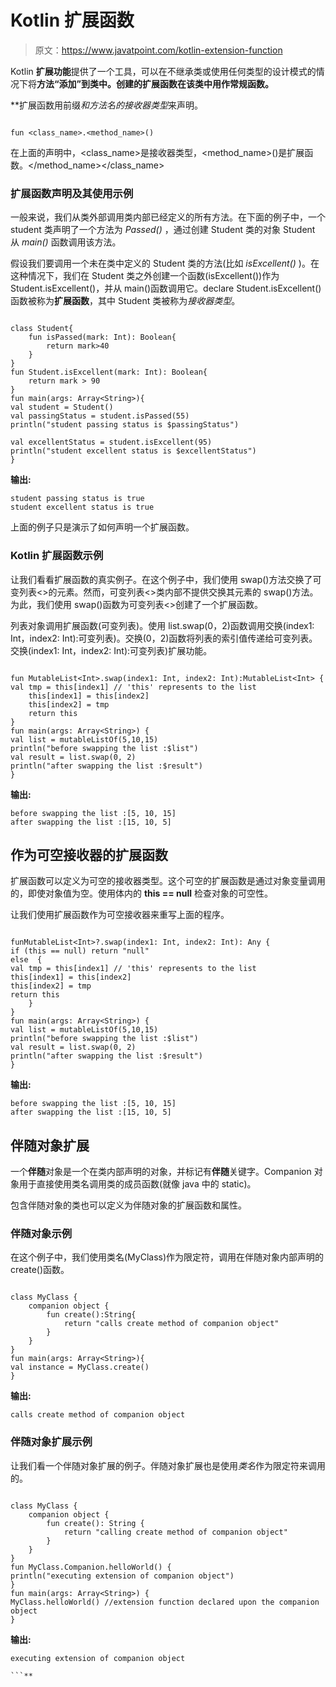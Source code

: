 # Kotlin 扩展函数

> 原文：<https://www.javatpoint.com/kotlin-extension-function>

Kotlin **扩展功能**提供了一个工具，可以在不继承类或使用任何类型的设计模式的情况下将**方法“添加”到类中。创建的扩展函数在该类中用作常规函数。**

 **扩展函数用前缀*和方法名的接收器类型*来声明。

```

fun <class_name>.<method_name>()

```

在上面的声明中，<class_name>是接收器类型，<method_name>()是扩展函数。</method_name></class_name>

### 扩展函数声明及其使用示例

一般来说，我们从类外部调用类内部已经定义的所有方法。在下面的例子中，一个 student 类声明了一个方法为 *Passed()* ，通过创建 Student 类的对象 Student 从 *main()* 函数调用该方法。

假设我们要调用一个未在类中定义的 Student 类的方法(比如 *isExcellent()* )。在这种情况下，我们在 Student 类之外创建一个函数(isExcellent())作为 Student.isExcellent()，并从 main()函数调用它。declare Student.isExcellent()函数被称为**扩展函数**，其中 Student 类被称为*接收器类型*。

```

class Student{
    fun isPassed(mark: Int): Boolean{
        return mark>40
    }
}
fun Student.isExcellent(mark: Int): Boolean{
    return mark > 90
}
fun main(args: Array<String>){
val student = Student()
val passingStatus = student.isPassed(55)
println("student passing status is $passingStatus")

val excellentStatus = student.isExcellent(95)
println("student excellent status is $excellentStatus")
}

```

**输出:**

```
student passing status is true
student excellent status is true

```

上面的例子只是演示了如何声明一个扩展函数。

### Kotlin 扩展函数示例

让我们看看扩展函数的真实例子。在这个例子中，我们使用 swap()方法交换了可变列表<>的元素。然而，可变列表<>类内部不提供交换其元素的 swap()方法。为此，我们使用 swap()函数为可变列表<>创建了一个扩展函数。

列表对象调用扩展函数(可变列表<int>)。使用 list.swap(0，2)函数调用交换(index1: Int，index2: Int):可变列表<int>)。交换(0，2)函数将列表的索引值传递给可变列表<int>。交换(index1: Int，index2: Int):可变列表<int>)扩展功能。</int></int></int></int>

```

fun MutableList<Int>.swap(index1: Int, index2: Int):MutableList<Int> {
val tmp = this[index1] // 'this' represents to the list
    this[index1] = this[index2]
    this[index2] = tmp
    return this
}
fun main(args: Array<String>) {
val list = mutableListOf(5,10,15)
println("before swapping the list :$list")
val result = list.swap(0, 2)
println("after swapping the list :$result")
}

```

**输出:**

```
before swapping the list :[5, 10, 15]
after swapping the list :[15, 10, 5]

```

## 作为可空接收器的扩展函数

扩展函数可以定义为可空的接收器类型。这个可空的扩展函数是通过对象变量调用的，即使对象值为空。使用体内的 **this == null** 检查对象的可空性。

让我们使用扩展函数作为可空接收器来重写上面的程序。

```

funMutableList<Int>?.swap(index1: Int, index2: Int): Any {
if (this == null) return "null"
else  {
val tmp = this[index1] // 'this' represents to the list
this[index1] = this[index2]
this[index2] = tmp
return this
    }
}
fun main(args: Array<String>) {
val list = mutableListOf(5,10,15)
println("before swapping the list :$list")
val result = list.swap(0, 2)
println("after swapping the list :$result")
}

```

**输出:**

```
before swapping the list :[5, 10, 15]
after swapping the list :[15, 10, 5]

```

## 伴随对象扩展

一个**伴随**对象是一个在类内部声明的对象，并标记有**伴随**关键字。Companion 对象用于直接使用类名调用类的成员函数(就像 java 中的 static)。

包含伴随对象的类也可以定义为伴随对象的扩展函数和属性。

### 伴随对象示例

在这个例子中，我们使用类名(MyClass)作为限定符，调用在伴随对象内部声明的 create()函数。

```

class MyClass {
    companion object {
        fun create():String{
            return "calls create method of companion object"
        }
    }
}
fun main(args: Array<String>){
val instance = MyClass.create()
}

```

**输出:**

```
calls create method of companion object

```

### 伴随对象扩展示例

让我们看一个伴随对象扩展的例子。伴随对象扩展也是使用*类名*作为限定符来调用的。

```

class MyClass {
    companion object {
        fun create(): String {
            return "calling create method of companion object"
        }
    }
}
fun MyClass.Companion.helloWorld() {
println("executing extension of companion object")
}
fun main(args: Array<String>) {
MyClass.helloWorld() //extension function declared upon the companion object
}

```

**输出:**

```
executing extension of companion object

```**